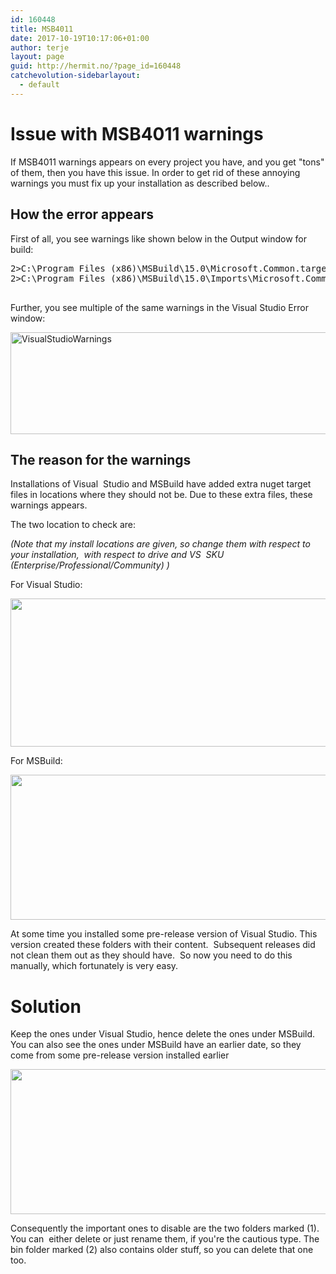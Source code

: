 ```yaml
---
id: 160448
title: MSB4011
date: 2017-10-19T10:17:06+01:00
author: terje
layout: page
guid: http://hermit.no/?page_id=160448
catchevolution-sidebarlayout:
  - default
---
```

<h1>Issue with MSB4011 warnings</h1>
If MSB4011 warnings appears on every project you have, and you get "tons" of them, then you have this issue. In order to get rid of these annoying warnings you must fix up your installation as described below..
<h2>How the error appears</h2>
First of all, you see warnings like shown below in the Output window for build:
<pre>2&gt;C:\Program Files (x86)\MSBuild\15.0\Microsoft.Common.targets\ImportAfter\Microsoft.NuGet.ImportAfter.targets(16,3): warning MSB4011: "D:\Program Files (x86)\Microsoft Visual Studio\2017\Enterprise\MSBuild\Microsoft\NuGet\15.0\Microsoft.NuGet.targets" cannot be imported again. It was already imported at "D:\Program Files (x86)\Microsoft Visual Studio\2017\Enterprise\MSBuild\15.0\Microsoft.Common.targets\ImportAfter\Microsoft.NuGet.ImportAfter.targets (16,3)". This is most likely a build authoring error. This subsequent import will be ignored. [C:\Users\Terje\Source\Repos\ABC\Engine.csproj]
2&gt;C:\Program Files (x86)\MSBuild\15.0\Imports\Microsoft.Common.props\ImportBefore\Microsoft.NuGet.ImportBefore.props(16,3): warning MSB4011: "D:\Program Files (x86)\Microsoft Visual Studio\2017\Enterprise\MSBuild\Microsoft\NuGet\15.0\Microsoft.NuGet.props" cannot be imported again. It was already imported at "D:\Program Files (x86)\Microsoft Visual Studio\2017\Enterprise\MSBuild\15.0\Imports\Microsoft.Common.props\ImportBefore\Microsoft.NuGet.ImportBefore.props (16,3)". This is most likely a build authoring error. This subsequent import will be ignored. [C:\Users\Terje\Source\Repos\ABC\Tool.csproj]

</pre>
Further, you see multiple of the same warnings in the Visual Studio Error window:

<a href="http://hermit.no/wp-content/uploads/2017/10/MB-1.jpg"><img class="alignnone wp-image-160449 size-full" src="http://hermit.no/wp-content/uploads/2017/10/MB-1.jpg" alt="VisualStudioWarnings" width="544" height="163" /></a>
<h2>The reason for the warnings</h2>
Installations of Visual  Studio and MSBuild have added extra nuget target files in locations where they should not be. Due to these extra files, these warnings appears.

The two location to check are:

<em>(Note that my install locations are given, so change them with respect to your installation,  with respect to drive and VS  SKU (Enterprise/Professional/Community) )</em>

For Visual Studio:

<a href="http://hermit.no/wp-content/uploads/2017/10/Loc1.jpg"><img class="alignnone wp-image-160450 size-full" src="http://hermit.no/wp-content/uploads/2017/10/Loc1.jpg" alt="" width="736" height="237" /></a>

For MSBuild:

<a href="http://hermit.no/wp-content/uploads/2017/10/Loc2.jpg"><img class="alignnone wp-image-160451 size-full" src="http://hermit.no/wp-content/uploads/2017/10/Loc2.jpg" alt="" width="824" height="232" /></a>

At some time you installed some pre-release version of Visual Studio. This version created these folders with their content.  Subsequent releases did not clean them out as they should have.  So now you need to do this manually, which fortunately is very easy.
<h1>Solution</h1>
Keep the ones under Visual Studio, hence delete the ones under MSBuild.  You can also see the ones under MSBuild have an earlier date, so they come from some pre-release version installed earlier

<a href="http://hermit.no/wp-content/uploads/2017/10/Loc2-fix.jpg"><img class="alignnone wp-image-160452 size-full" src="http://hermit.no/wp-content/uploads/2017/10/Loc2-fix.jpg" alt="" width="824" height="232" /></a>

Consequently the important ones to disable are the two folders marked (1). You can  either delete or just rename them, if you're the cautious type. The bin folder marked (2) also contains older stuff, so you can delete that one too.

&nbsp;